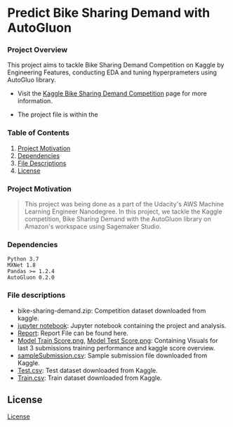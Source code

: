 # Predict Bike Sharing Demand with AutoGluon

### Project Overview

This project aims to tackle Bike Sharing Demand Competition on Kaggle by Engineering Features, conducting EDA and tuning hyperprameters using AutoGluo library.

* Visit the [Kaggle Bike Sharing Demand Competition](https://www.kaggle.com/c/bike-sharing-demand) page for more information.

* The project file is within the 

### Table of Contents

1. [Project Motivation](#project-motivation)
2. [Dependencies](#dependencies)
3. [File Descriptions](#files)
4. [License](#license)

### Project Motivation <a name="project-motivation"></a>
>This project was being done as a part of the Udacity's AWS Machine Learning Engineer Nanodegree. In this project, we tackle the Kaggle competition, Bike Sharing Demand with the AutoGluon library on Amazon's workspace using Sagemaker Studio. 

### Dependencies <a name="dependencies"></a>

```
Python 3.7
MXNet 1.8
Pandas >= 1.2.4
AutoGluon 0.2.0 
```

### File descriptions <a name="files"></a>

* bike-sharing-demand.zip: Competition dataset downloaded from kaggle.
* [jupyter notebook](project.ipynb): Jupyter notebook containing the project and analysis.
* [Report](report.md): Report File can be found here.
* [Model Train Score.png](model_train_score.png), [Model Test Score.png](model_test_score.png): Containing Visuals for last 3 submissions training performance and kaggle score overview.
* [sampleSubmission.csv](sampleSubmission.csv): Sample submission file downloaded from Kaggle.
* [Test.csv](test.csv): Test dataset downloaded from Kaggle.
* [Train.csv](train.csv): Train dataset downloaded from Kaggle.

## License <a name="license"></a>
[License](LICENSE.txt)
